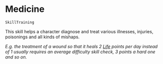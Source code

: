 # Medicine

`SkillTraining`

This skill helps a character diagnose and treat various illnesses, injuries, poisonings and all kinds of mishaps.

*E.g. the treatment of a wound so that it heals 2 [Life](character:ep) points per day instead of 1 usually requires an average difficulty skill check, 3 points a hard one and so on.*

